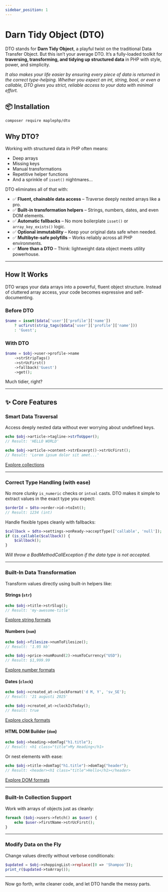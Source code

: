 ```yaml
---
sidebar_position: 1
---
```


# Darn Tidy Object (DTO)

DTO stands for **Darn Tidy Object**, a playful twist on the traditional Data Transfer Object. But this isn’t your average DTO. It’s a fully-loaded toolkit for **traversing, transforming, and tidying up structured data** in PHP with style, power, and simplicity.

_It also makes your life easier by ensuring every piece of data is returned in the correct type-helping. Whether you expect an int, string, bool, or even a callable, DTO gives you strict, reliable access to your data with minimal effort._

## 📦 Installation

```bash
composer require maplephp/dto
```


## Why DTO?

Working with structured data in PHP often means:

- Deep arrays
- Missing keys
- Manual transformations
- Repetitive helper functions
- And a sprinkle of `isset()` nightmares...

DTO eliminates all of that with:

- ✅ **Fluent, chainable data access** – Traverse deeply nested arrays like a pro.
- ✅ **Built-in transformation helpers** – Strings, numbers, dates, and even DOM elements.
- ✅ **Automatic fallbacks** – No more boilerplate `isset()` or `array_key_exists()` logic.
- ✅ **Optional immutability** – Keep your original data safe when needed.
- ✅ **Multibyte-safe polyfills** – Works reliably across all PHP environments.
- ✅ **More than a DTO** – Think: lightweight data object meets utility powerhouse.

---

## How It Works

DTO wraps your data arrays into a powerful, fluent object structure. Instead of cluttered array access, your code becomes expressive and self-documenting.

### Before DTO

```php
$name = isset($data['user']['profile']['name'])
    ? ucfirst(strip_tags($data['user']['profile']['name']))
    : 'Guest';
```

### With DTO

```php
$name = $obj->user->profile->name
    ->strStripTags()
    ->strUcFirst()
    ->fallback('Guest')
    ->get();
```

Much tidier, right?

---

## ✨ Core Features

### Smart Data Traversal

Access deeply nested data without ever worrying about undefined keys.

```php
echo $obj->article->tagline->strToUpper();  
// Result: 'HELLO WORLD'

echo $obj->article->content->strExcerpt()->strUcFirst();  
// Result: 'Lorem ipsum dolor sit amet...'
```

[Explore collections](/docs/traverse)

---

### Correct Type Handling (with ease)

No more clunky `is_numeric` checks or `intval` casts. DTO makes it simple to extract values in the exact type you expect:

```php
$orderId = $dto->order->id->toInt();
// Result: 1234 (int)
```

Handle flexible types cleanly with fallbacks:

```php
$callback = $dto->settings->onReady->acceptType(['callable', 'null']);
if (is_callable($callback)) {
    $callback();
}
```

_Will throw a BadMethodCallException if the data type is not accepted._

---

### Built-In Data Transformation

Transform values directly using built-in helpers like:

#### Strings (`str`)

```php
echo $obj->title->strSlug();  
// Result: 'my-awesome-title'
```

[Explore string formats](/docs/format-string)

#### Numbers (`num`)

```php
echo $obj->filesize->numToFilesize();  
// Result: '1.95 kb'

echo $obj->price->numRound(2)->numToCurrency("USD");  
// Result: $1,999.99
```

[Explore number formats](/docs/format-number)

#### Dates (`clock`)

```php
echo $obj->created_at->clockFormat('d M, Y', 'sv_SE');  
// Result: '21 augusti 2025'

echo $obj->created_at->clockIsToday();  
// Result: true
```

[Explore clock formats](/docs/format-clock)

#### HTML DOM Builder (`dom`)

```php
echo $obj->heading->domTag("h1.title");  
// Result: <h1 class="title">My Heading</h1>
```

Or nest elements with ease:

```php
echo $obj->title->domTag("h1.title")->domTag("header");  
// Result: <header><h1 class="title">Hello</h1></header>
```

[Explore DOM formats](/docs/format-dom)

---

### Built-In Collection Support

Work with arrays of objects just as cleanly:

```php
foreach ($obj->users->fetch() as $user) {
    echo $user->firstName->strUcFirst();
}
```

---

### Modify Data on the Fly

Change values directly without verbose conditionals:

```php
$updated = $obj->shoppingList->replace([0 => 'Shampoo']);
print_r($updated->toArray());
```

---

Now go forth, write cleaner code, and let DTO handle the messy parts.